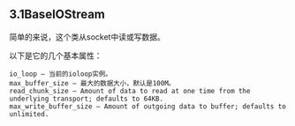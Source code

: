 ## 3.1BaseIOStream

简单的来说，这个类从socket中读或写数据。


以下是它的几个基本属性：
```
io_loop – 当前的ioloop实例。
max_buffer_size – 最大的数据大小，默认是100M。
read_chunk_size – Amount of data to read at one time from the underlying transport; defaults to 64KB.
max_write_buffer_size – Amount of outgoing data to buffer; defaults to unlimited.
```